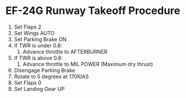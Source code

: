 # EF-24G Runway Takeoff Procedure

1. Set Flaps 2
2. Set Wings AUTO
3. Set Parking Brake ON
4. If TWR is under 0.8:
    1. Advance throttle to AFTERBURNER
5. If TWR is above 0.8:
    1. Advance throttle to MIL POWER (Maximum dry thrust)
6. Disengage Parking Brake
7. Rotate to 5 degrees at 170KIAS
8. Set Flaps 0
9. Set Landing Gear UP

<br>
